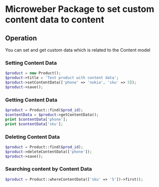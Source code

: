 # Microweber Package to set custom content data to content



## Operation

You can set and get custom data which is related to the Content model 


### Setting Content Data 


```php
$product = new Product();
$product->title = 'Test product with content data';
$product->setContentData(['phone' => 'nokia', 'sku' => 5]);
$product->save();
```



### Getting Content Data  

```php
$product = Product::find($prod_id);
$contentData = $product->getContentData();
print $contentData['phone'];
print $contentData['sku'];
```




### Deleting Content Data  

```php
$product = Product::find($prod_id);
$product->deleteContentData(['phone']);
$product->save();
```



### Searching content by Content Data  

```php
$product = Product::whereContentData(['sku' => '5'])->first();
```